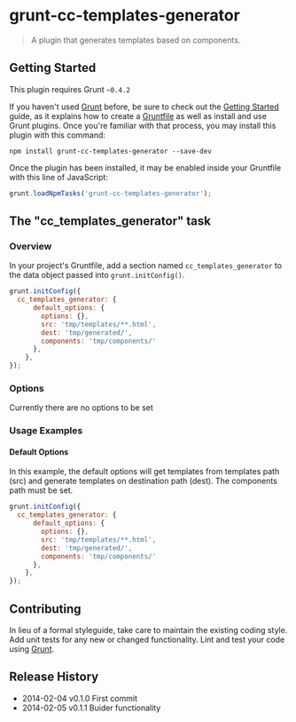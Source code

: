# grunt-cc-templates-generator

> A plugin that generates templates based on components.

## Getting Started
This plugin requires Grunt `~0.4.2`

If you haven't used [Grunt](http://gruntjs.com/) before, be sure to check out the [Getting Started](http://gruntjs.com/getting-started) guide, as it explains how to create a [Gruntfile](http://gruntjs.com/sample-gruntfile) as well as install and use Grunt plugins. Once you're familiar with that process, you may install this plugin with this command:

```shell
npm install grunt-cc-templates-generator --save-dev
```

Once the plugin has been installed, it may be enabled inside your Gruntfile with this line of JavaScript:

```js
grunt.loadNpmTasks('grunt-cc-templates-generator');
```

## The "cc_templates_generator" task

### Overview
In your project's Gruntfile, add a section named `cc_templates_generator` to the data object passed into `grunt.initConfig()`.

```js
grunt.initConfig({
  cc_templates_generator: {
      default_options: {
        options: {},
        src: 'tmp/templates/**.html',
        dest: 'tmp/generated/',
        components: 'tmp/components/'
      },
    },
});
```

### Options

Currently there are no options to be set

### Usage Examples

#### Default Options
In this example, the default options will get templates from templates path (src) and generate templates on destination path (dest). The components path must be set.

```js
grunt.initConfig({
  cc_templates_generator: {
      default_options: {
        options: {},
        src: 'tmp/templates/**.html',
        dest: 'tmp/generated/',
        components: 'tmp/components/'
      },
    },
});
```

## Contributing
In lieu of a formal styleguide, take care to maintain the existing coding style. Add unit tests for any new or changed functionality. Lint and test your code using [Grunt](http://gruntjs.com/).

## Release History

 * 2014-02-04   v0.1.0   First commit
 * 2014-02-05   v0.1.1   Buider functionality
